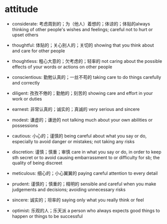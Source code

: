 # attitude

- considerate: 考虑周到的；为（他人）着想的；体谅的；体贴的always thinking of other people's wishes and feelings; careful not to hurt or upset others
- thoughtful: 体贴的；关心别人的；关切的 showing that you think about and care for other people
- thoughtless: 粗心大意的；欠考虑的；轻率的 not caring about the possible effects of your words or actions on other people

- conscientious: 勤勉认真的；一丝不苟的 taking care to do things carefully and correctly

- diligent: 孜孜不倦的；勤勉的；刻苦的 showing care and effort in your work or duties
- earnest: 非常认真的；诚实的；真诚的 very serious and sincere
- modest: 谦虚的；谦逊的 not talking much about your own abilities or possessions
- cautious: 小心的；谨慎的 being careful about what you say or do, especially to avoid danger or mistakes; not taking any risks
- discretion: 谨慎；慎重；审慎 care in what you say or do, in order to keep sth secret or to avoid causing embarrassment to or difficulty for sb; the quality of being discreet
- meticulous: 细心的；小心翼翼的 paying careful attention to every detail
- prudent: 谨慎的；慎重的；精明的 sensible and careful when you make judgements and decisions; avoiding unnecessary risks
- sincere: 诚实的；坦率的 saying only what you really think or feel

- optimist: 乐观的人；乐天派 a person who always expects good things to happen or things to be successful
